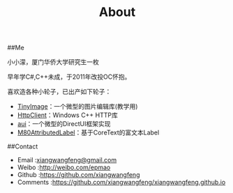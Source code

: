 ﻿---
layout: page
title: About
---

##Me

小小濛，厦门华侨大学研究生一枚

早年学C#,C++未成，于2011年改投OC怀抱。

喜欢造各种小轮子，已出产如下轮子：

* [TinyImage][1]：一个微型的图片编辑库(教学用) 
* [HttpClient][2]：Windows C++ HTTP库 
* [aui][3]：一个微型的DirectUI框架实现
* [M80AttributedLabel][4]：基于CoreText的富文本Label


##Contact
* Email 	:xiangwangfeng@gmail.com
* Weibo 	:http://weibo.com/epmao	
* Github	:https://github.com/xiangwangfeng
* Comments	:https://github.com/xiangwangfeng/xiangwangfeng.github.io

[1]:https://github.com/xiangwangfeng/tinyimage
[2]:https://github.com/xiangwangfeng/httpclient
[3]:https://github.com/xiangwangfeng/aui
[4]:https://github.com/xiangwangfeng/M80AttributedLabel
